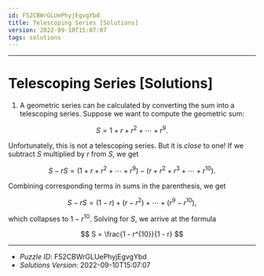 ```yaml
---
id: F52CBWrGLUePhyjEgvgYbd
title: Telescoping Series [Solutions]
version: 2022-09-10T15:07:07
tags: solutions
---
```


--------------------------------------------------------------------------------------------

# Telescoping Series [Solutions]

1. A geometric series can be calculated by converting the sum into a telescoping series.
Suppose we want to compute the geometric sum:

$$
S = 1 + r + r^2 + \cdots + r^9.
$$

Unfortunately, this is not a telescoping series. But it is _close_ to one! If we subtract
$S$ multiplied by $r$ from $S$, we get

$$
S - rS = (1 + r + r^2 + \cdots + r^9) - (r + r^2 + r^3 + \cdots + r^10).
$$

Combining corresponding terms in sums in the parenthesis, we get

$$
S - rS = (1 - r) + (r - r^2) + \cdots + (r^9 - r^{10}),
$$

which collapses to $1 - r^{10}$. Solving for $S$, we arrive at the formula

$$
S = \frac{1 - r^{10}}{1 - r}
$$

--------------------------------------------------------------------------------------------

* _Puzzle ID_: F52CBWrGLUePhyjEgvgYbd
* _Solutions Version_: 2022-09-10T15:07:07
